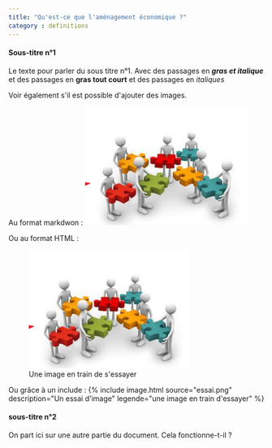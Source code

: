 ```yaml
---
title: "Qu'est-ce que l'aménagement économique ?"
category : definitions
---
```

#### Sous-titre n°1
Le texte pour parler du sous titre n°1. Avec des passages en ***gras et italique*** et des passages en **gras tout court** et des passages en *italiques*

Voir également s'il est possible d'ajouter des images.

Au format markdwon : ![Un essai d'image](/assets/img/essai.png)

Ou au format HTML :
<figure>
    <img src="/assets/img/essai.png" alt="Un essai d'image"/>
    <figcaption>Une image en train de s'essayer</figcaption>
</figure>

Ou grâce à un include :
{% include image.html source="essai.png" description="Un essai d'image" legende="une image en train d'essayer" %}

#### sous-titre n°2
On part ici sur une autre partie du document. Cela fonctionne-t-il ?